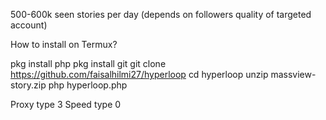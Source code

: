 500-600k seen stories per day (depends on followers quality of targeted account)

How to install on Termux?

pkg install php
pkg install git
git clone https://github.com/faisalhilmi27/hyperloop
cd hyperloop
unzip massview-story.zip
php hyperloop.php

Proxy type 3 Speed type 0
